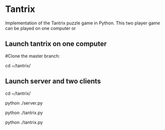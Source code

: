 # Tantrix
Implementation of the Tantrix puzzle game in Python. 
This two player game can be played on one computer or 

## Launch tantrix on one computer
#Clone the master branch:

cd ~/tantrix/

## Launch server and two clients
cd ~/tantrix/

python ./server.py

python ./tantrix.py

python ./tantrix.py
